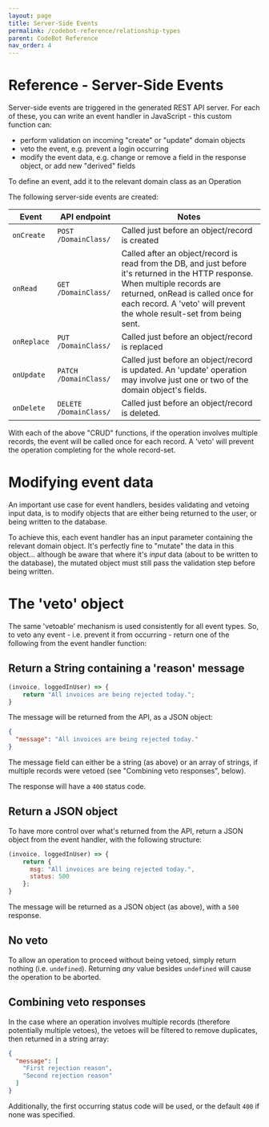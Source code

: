 ```yaml
---
layout: page
title: Server-Side Events
permalink: /codebot-reference/relationship-types
parent: CodeBot Reference
nav_order: 4
---
```


# Reference - Server-Side Events

Server-side events are triggered in the generated REST API server. For each of these, you can write an event handler in JavaScript - this custom function can:

* perform validation on incoming "create" or "update" domain objects
* veto the event, e.g. prevent a login occurring
* modify the event data, e.g. change or remove a field in the response object, or add new "derived" fields

To define an event, add it to the relevant domain class as an Operation

The following server-side events are created:

| Event         | API endpoint          | Notes              |
| ------------- | --------------------- | ------------------ |
| `onCreate`    | `POST /DomainClass/`  | Called just before an object/record is created |
| `onRead`      | `GET /DomainClass/` | Called after an object/record is read from the DB, and just before it's returned in the HTTP response. When multiple records are returned, onRead is called once for each record. A 'veto' will prevent the whole result-set from being sent. |
| `onReplace`   | `PUT /DomainClass/`   | Called just before an object/record is replaced |
| `onUpdate`    | `PATCH /DomainClass/` | Called just before an object/record is updated. An 'update' operation may involve just one or two of the domain object's fields. |
| `onDelete`    | `DELETE /DomainClass/` | Called just before an object/record is deleted. |

With each of the above "CRUD" functions, if the operation involves multiple records, the event will be called once for each record. A 'veto' will prevent the operation completing for the whole record-set.


# Modifying event data

An important use case for event handlers, besides validating and vetoing input data, is to modify objects that are either being returned to the user, or being written to the database.

To achieve this, each event handler has an input parameter containing the relevant domain object. It's perfectly fine to "mutate" the data in this object... although be aware that where it's *input* data (about to be written to the database), the mutated object must still pass the validation step before being written.


# The 'veto' object

The same 'vetoable' mechanism is used consistently for all event types. So, to veto any event - i.e. prevent it from occurring - return one of the following from the event handler function:

## Return a String containing a 'reason' message

```JavaScript
(invoice, loggedInUser) => {
    return "All invoices are being rejected today.";
}
```

The message will be returned from the API, as a JSON object:

```JSON
{
  "message": "All invoices are being rejected today."
}
```

The message field can either be a string (as above) or an array of strings, if multiple records were vetoed (see "Combining veto responses", below).

The response will have a `400` status code.


## Return a JSON object

To have more control over what's returned from the API, return a JSON object from the event handler, with the following structure:

```JavaScript
(invoice, loggedInUser) => {
    return {
      msg: "All invoices are being rejected today.",
      status: 500
    };
}
```

The message will be returned as a JSON object (as above), with a `500` response.


## No veto

To allow an operation to proceed without being vetoed, simply return nothing (i.e. `undefined`). Returning *any* value besides `undefined` will cause the operation to be aborted.


## Combining veto responses

In the case where an operation involves multiple records (therefore potentially multiple vetoes), the vetoes will be filtered to remove duplicates, then returned in a string array:

```JSON
{
  "message": [
    "First rejection reason",
    "Second rejection reason"
  ]
}
```


Additionally, the first occurring status code will be used, or the default `400` if none was specified.

